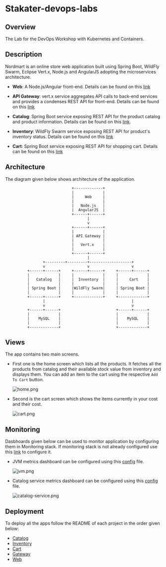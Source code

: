 # Stakater-devops-labs

## Overview

The Lab for the DevOps Workshop with Kubernetes and Containers.

## Description

Nordmart is an online store web application built using Spring Boot, WildFly Swarm, Eclipse Vert.x, Node.js and AngularJS adopting the microservices architecture.

* **Web**: A Node.js/Angular front-end. Details can be found on this [link](final/stakater-nordmart-web/README.md)

* **API Gateway**: vert.x service aggregates API calls to back-end services and provides a condenses REST API for front-end. Details can be found on this [link](final/stakater-nordmart-gateway/README.md)

* **Catalog**: Spring Boot service exposing REST API for the product catalog and product information. Details can be found on this [link](final/stakater-nordmart-catalog/README.md).

* **Inventory**: WildFly Swarm service exposing REST API for product's inventory status. Details can be found on this [link](final/stakater-nordmart-inventory/README.md)

* **Cart**: Spring Boot service exposing REST API for shopping cart. Details can be found on this [link](final/stakater-nordmart-cart/README.md)

## Architecture

The diagram given below shows architecture of the application.

```text
                              +-------------+
                              |             |
                              |     Web     |
                              |             |
                              |   Node.js   |
                              |  AngularJS  |
                              +------+------+
                                     |
                                     v
                              +------+------+
                              |             |
                              | API Gateway |
                              |             |
                              |   Vert.x    |
                              |             |
                              +------+------+
                                     |
                 +---------+---------+-------------------+
                 v                   v                   v
          +------+------+     +------+------+     +------+------+
          |             |     |             |     |             |
          |   Catalog   |     |  Inventory  |     |     Cart    |
          |             |     |             |     |             |
          | Spring Boot |     |WildFly Swarm|     | Spring Boot |
          |             |     |             |     |             |
          +------+------+     +-------------+     +-------------+
                 |                                       |
                 v                                       v
          +------+------+                         +------+------+
          |             |                         |             |
          |    MySQL    |                         |    MySQL    |
          |             |                         |             |
          +-------------+                         +-------------+
```

## Views

The app contains two main screens.

* First one is the home screen which lists all the products. It fetches all the products from catalog and their available stock value from inventory and displays them. You can add an item to the cart using the respective `Add To Cart` button.

  ![home.png](docs/images/home.png)

* Second is the cart screen which shows the items currently in your cost and their cost.

  ![cart.png](docs/images/cart.png)

## Monitoring

Dasbhoards given below can be used to monitor application by configuring them in Monitoring stack. If monitoring stack is not already configured use this [link](https://playbook.stakater.com/content/processes/bootstrapping/deploying-stack-on-azure.html) to configure it.

* JVM metrics dashboard can be configured using this [config](https://github.com/stakater/StakaterKubeHelmMonitoring/blob/azure-capability/manifests/grafanaDashboards/jvm.yaml) file.

  ![jvm.png](docs/images/jvm.png)

* Catalog service metrics dashboard can be configured using this [config](https://github.com/stakater/StakaterKubeHelmMonitoring/blob/azure-capability/manifests/grafanaDashboards/jvm.yaml) file.

  ![catalog-service.png](docs/images/catalog-service.png)
   
## Deployment

To deploy all the apps follow the README of each project in the order given below:

* [Catalog](initial/stakater-nordmart-catalog/README.md)
* [Inventory](initial/stakater-nordmart-inventory/README.md)
* [Cart](initial/stakater-nordmart-cart/README.md)
* [Gateway](initial/stakater-nordmart-gateway/README.md)
* [Web](initial/stakater-nordmart-web/README.md)

